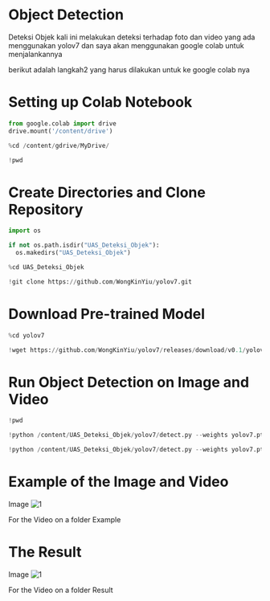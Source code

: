 # Object Detection
Deteksi Objek kali ini melakukan deteksi terhadap foto dan video yang ada menggunakan yolov7 dan saya akan menggunakan google colab untuk menjalankannya

berikut adalah langkah2 yang harus dilakukan untuk ke google colab nya

# Setting up Colab Notebook

```python
from google.colab import drive
drive.mount('/content/drive')
```

```python
%cd /content/gdrive/MyDrive/
```

```python
!pwd
```

# Create Directories and Clone Repository

```python
import os

if not os.path.isdir("UAS_Deteksi_Objek"):
  os.makedirs("UAS_Deteksi_Objek")
```

```python
%cd UAS_Deteksi_Objek
```

```python
!git clone https://github.com/WongKinYiu/yolov7.git
```


# Download Pre-trained Model

```python
%cd yolov7
```

```python
!wget https://github.com/WongKinYiu/yolov7/releases/download/v0.1/yolov7.pt
```


# Run Object Detection on Image and Video

```python
!pwd
```

```python
!python /content/UAS_Deteksi_Objek/yolov7/detect.py --weights yolov7.pt --conf 0.5 --img-size 640 --source /content/UAS_Deteksi_Objek/yolov7/1.jpeg
```

```python
!python /content/UAS_Deteksi_Objek/yolov7/detect.py --weights yolov7.pt --conf 0.5 --img-size 640 --source /content/UAS_Deteksi_Objek/yolov7/video1.mp4
```



# Example of the Image and Video
Image
![1](https://github.com/user-attachments/assets/71bab86f-77b4-4f52-918d-8a0cb636a444)

For the Video on a folder Example



# The Result
Image
![1](https://github.com/user-attachments/assets/3413b05a-2047-45e7-9900-6608c7abb56c)

For the Video on a folder Result
